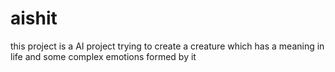 # aishit
this project is a AI project trying to create a creature which has a meaning in life and some complex emotions formed by it
